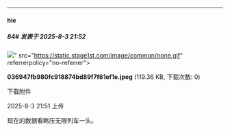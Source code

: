 ﻿
*****

####  hie  
##### 84#       发表于 2025-8-3 21:52

<img src="https://img.stage1st.com/forum/202508/03/215132ccc9dmvxmemhzdhn.jpeg" referrerpolicy="no-referrer">" src="https://static.stage1st.com/image/common/none.gif" referrerpolicy="no-referrer">

<strong>036947fb980fc918874bd89f7f61ef1e.jpeg</strong> (119.36 KB, 下载次数: 0)

下载附件

2025-8-3 21:51 上传

现在的数据看略压无限列车一头。

